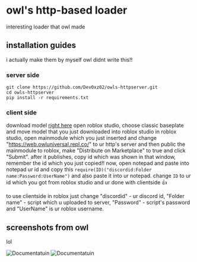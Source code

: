 # owl's http-based loader
interesting loader that owl made

## installation guides
i actually make them by myself owl didnt write this!!

### server side
```sh-session
git clone https://github.com/Dev0xz02/owls-httpserver.git
cd owls-httpserver
pip install -r requirements.txt
```

### client side
download model [right here](https://github.com/Dev0xz02/owls-httpserver/raw/main/12420323144.rbxm)
open roblox studio, choose classic baseplate and move model that you just downloaded into roblox studio
in roblox studio, open mainmodule which you just inserted and change "https://web.owluniversal.repl.co/" to ur http's server
and then public the mainmodule to roblox, make "Distribute on Marketplace" to true and click "Submit".
after it publishes, copy id which was shown in that window, remember the id which you just copied!! 
now, open notepad and paste into notepad ur id and copy this `require(ID)("discordid:Folder name:Password:UserName")` and also paste it into ur notepad.
change `ID` to ur id which you got from roblox studio and ur done with clientside 👍

to use clientside in roblox just change "discordid" - ur discord id, "Folder name" - script which u uploaded to server, "Password" - script's password and "UserName" is ur roblox username.

## screenshots from owl
lol

<img src="https://cdn.discordapp.com/attachments/1093171976283095040/1156192826284064768/image.png?ex=651413fa&is=6512c27a&hm=b416b15dc2bdcc768ec7d98631ab8293553219e09c40584739f642460716a6f8&" alt="Documentatuin"></a>
<img src="https://cdn.discordapp.com/attachments/1093171976283095040/1156192826003042324/image.png?ex=651413fa&is=6512c27a&hm=8c4b3b63503d893c63fb172c0c0b49c43409391c2d5804f6558dcb33bd7227e2&" alt="Documentatuin"></a>
